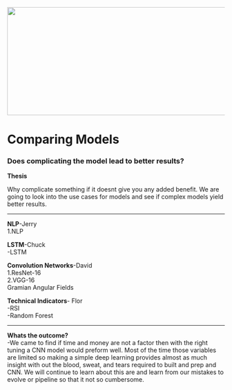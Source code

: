 <img src="https://miro.medium.com/max/1400/1*XbuW8WuRrAY5pC4t-9DZAQ.jpeg" width="600" height="250">


# Comparing Models

### Does complicating the model lead to better results?

**Thesis**

Why complicate something if it doesnt give you any added benefit. We are going to look into the use cases for models and see if complex models yield better results. 

---
**NLP**-Jerry <br />
 1.NLP


**LSTM**-Chuck <br />
-LSTM


**Convolution Networks**-David <br />
1.ResNet-16 <br />
2.VGG-16 <br />
Gramian Angular Fields <br />


**Technical Indicators**- Flor <br />
-RSI<br />
-Random Forest


---
**Whats the outcome?** <br />
-We came to find if time and money are not a factor then with the right tuning a CNN model would preform well. Most of the time those variables are limited so making a simple deep learning provides almost as much insight with out the blood, sweat, and tears required to built and prep and CNN. We will continue to learn about this are and learn from our mistakes to evolve or pipeline so that it not so cumbersome.
